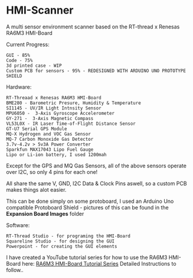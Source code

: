 # HMI-Scanner
A multi sensor environment scanner based on the RT-thread x Renesas RA6M3 HMI-Board

Current Progress:
```
GUI - 85%
Code - 75%
3d printed case - WIP
Custom PCB for sensors - 95% - REDESIGNED WITH ARDUINO UNO PROTOTYPE SHIELD
```

Hardware:
```
RT-Threaad x Renesas RA6M3 HMI-Board
BME280 - Barometric Presure, Humidity & Temperature
SI1145 - UV/IR Light Intnsity Sensor
MPU6050 -  3-Axis Gyroscope Accelerometer
GY-271 -  3-Axis Magnetic Compass
VL53L0X - IR Laser Time-of-Flight Distance Sensor
GT-U7 Serial GPS Module
MQ-X Hydrogen and VOC Gas Sensor
MQ-7 Carbon Monoxide Gas Detector 
3.7v-4.2v > 5v3A Power Converter
Sparkfun MAX17043 Lipo Fuel Gauge
Lipo or Li-ion battery, I used 1200mah
```

Except for the GPS and MQ Gas Sensors, all of the above sensors operate over I2C, so only 4 pins for each one!

All share the same V, GND, I2C Data & Clock Pins aswell, so a custom PCB makes things alot easier.

This can be done simply on some protoboard, I used an Arduino Uno compatible Protoboard Shield - pictures of this can be found in the __Expansion Board Images__ folder


Software:
```
RT-Thread Studio - for programing the HMI-Board
Squareline Studio - for designing the GUI
Powerpoint - for creating the GUI elements
```

I have created a YouTube tutorial series for how to use the RA6M3 HMI-Board here: [RA6M3 HMI-Board Tutorial Series](https://www.youtube.com/playlist?list=PLK-SamanCEIuBjHlD-6LJ5eWIb0PcgStS)
Detailed Instructions to follow..
